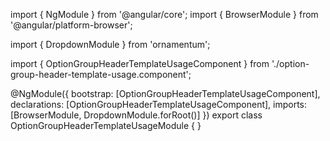 import { NgModule } from '@angular/core';
import { BrowserModule } from '@angular/platform-browser';
  
import { DropdownModule } from 'ornamentum';
  
import { OptionGroupHeaderTemplateUsageComponent } from './option-group-header-template-usage.component';

@NgModule({
 bootstrap: [OptionGroupHeaderTemplateUsageComponent],
 declarations: [OptionGroupHeaderTemplateUsageComponent],
 imports: [BrowserModule, DropdownModule.forRoot()]
})
export class OptionGroupHeaderTemplateUsageModule {
}
